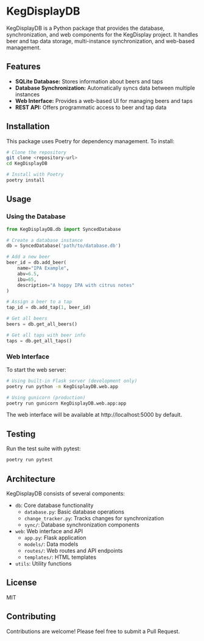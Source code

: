 # KegDisplayDB

KegDisplayDB is a Python package that provides the database, synchronization, and web components for the KegDisplay project. It handles beer and tap data storage, multi-instance synchronization, and web-based management.

## Features

- **SQLite Database:** Stores information about beers and taps
- **Database Synchronization:** Automatically syncs data between multiple instances
- **Web Interface:** Provides a web-based UI for managing beers and taps
- **REST API:** Offers programmatic access to beer and tap data

## Installation

This package uses Poetry for dependency management. To install:

```bash
# Clone the repository
git clone <repository-url>
cd KegDisplayDB

# Install with Poetry
poetry install
```

## Usage

### Using the Database

```python
from KegDisplayDB.db import SyncedDatabase

# Create a database instance
db = SyncedDatabase('path/to/database.db')

# Add a new beer
beer_id = db.add_beer(
    name="IPA Example", 
    abv=6.5, 
    ibu=65, 
    description="A hoppy IPA with citrus notes"
)

# Assign a beer to a tap
tap_id = db.add_tap(1, beer_id)

# Get all beers
beers = db.get_all_beers()

# Get all taps with beer info
taps = db.get_all_taps()
```

### Web Interface

To start the web server:

```bash
# Using built-in Flask server (development only)
poetry run python -m KegDisplayDB.web.app

# Using gunicorn (production)
poetry run gunicorn KegDisplayDB.web.app:app
```

The web interface will be available at http://localhost:5000 by default.

## Testing

Run the test suite with pytest:

```bash
poetry run pytest
```

## Architecture

KegDisplayDB consists of several components:

- `db`: Core database functionality
  - `database.py`: Basic database operations
  - `change_tracker.py`: Tracks changes for synchronization
  - `sync/`: Database synchronization components
- `web`: Web interface and API
  - `app.py`: Flask application
  - `models/`: Data models
  - `routes/`: Web routes and API endpoints
  - `templates/`: HTML templates
- `utils`: Utility functions

## License

MIT

## Contributing

Contributions are welcome! Please feel free to submit a Pull Request.
